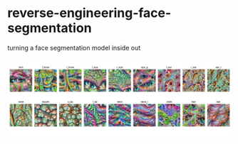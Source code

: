 # reverse-engineering-face-segmentation
turning a face segmentation model inside out

<img src = "images/vis.jpg">
